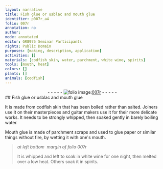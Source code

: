 ```yaml
---
layout: narrative
title: Fish glue or usblac and mouth glue
identifier: p007r_a4
folio: 007r
annotation: no
author:
mode: annotated
editor: GR8975 Seminar Participants
rights: Public Domain
purposes: [making, description, application]
activities: []
materials: [codfish skin, water, parchment, white wine, spirits]
tools: [mouth, heat]
colors: []
plants: []
animals: [codfish]
---
```


 <div class="folio" align="center">- - - - - <a href="http://gallica.bnf.fr/ark:/12148/btv1b10500001g/f19.image" target="_blank"><img src="https://cu-mkp.github.io/GR8975-edition/assets/photo-icon.png" alt="folio image: " style="display:inline-block; margin-bottom:-3px;"/>007r</a> - - - - - </div> 
##  Fish glue or usblac and mouth glue 

 
  It is made from <span class="material"><span class="animal">codfish</span> skin</span> that has been boiled rather than salted. <span class="profession">Joiners</span> use it on their masterpieces and <span class="profession">guitar makers</span> use it for their more delicate works. It needs to be strongly whipped, then soaked gently in <span class="material_format">barely boiling <span class="material">water</span></span>. 
 
 Mouth glue is made of <span class="material_format"><span class="material">parchment</span> scraps</span> and used to glue paper or similar things without fire, by wetting it with one's <span class="tool">mouth</span>. 
 
> *at left bottom  margin of folio 007r*
> 
>   It is whipped and left to soak in <span class="material">white wine</span> for one night, then melted over a low <span class="tool">heat</span>. Others soak it in <span class="material">spirits</span>. 
 